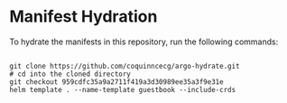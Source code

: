 
# Manifest Hydration

To hydrate the manifests in this repository, run the following commands:

```shell

git clone https://github.com/coquinncecg/argo-hydrate.git
# cd into the cloned directory
git checkout 959cdfc35a9a2711f419a3d30989ee35a3f9e31e
helm template . --name-template guestbook --include-crds
```